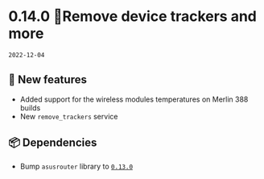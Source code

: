 # 0.14.0 🎄Remove device trackers and more

`2022-12-04`

## 🚀 New features

- Added support for the wireless modules temperatures on Merlin 388 builds
- New `remove_trackers` service

## 📦 Dependencies

- Bump `asusrouter` library to [`0.13.0`](https://github.com/Vaskivskyi/asusrouter/releases/tag/0.13.0)

